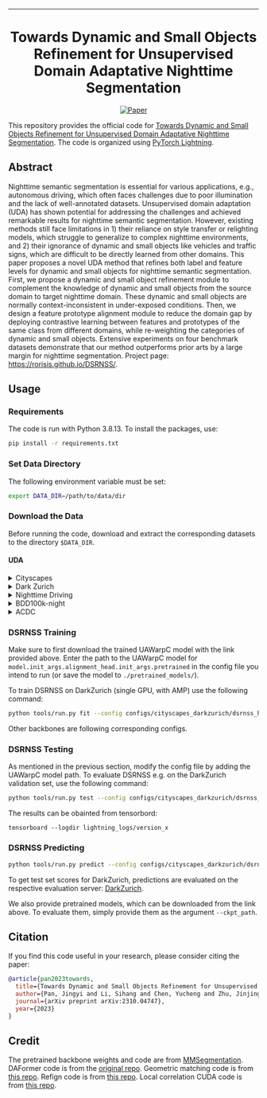  ---

<div align="center">    
 
# Towards Dynamic and Small Objects Refinement for Unsupervised Domain Adaptative Nighttime Segmentation

[![Paper](http://img.shields.io/badge/paper-arxiv.2310.04747-B31B1B.svg)](https://arxiv.org/abs/2310.04747)

</div>

This repository provides the official code for [Towards Dynamic and Small Objects Refinement for Unsupervised Domain Adaptative Nighttime Segmentation](https://arxiv.org/abs/2310.04747). The code is organized using [PyTorch Lightning](https://github.com/Lightning-AI/lightning). 

## Abstract

Nighttime semantic segmentation is essential for various applications, e.g., autonomous driving, which often faces challenges due to poor illumination and the lack of well-annotated datasets. Unsupervised domain adaptation (UDA) has shown potential for addressing the challenges and achieved remarkable results for nighttime semantic segmentation. However, existing methods still face limitations in 1) their reliance on style transfer or relighting models, which struggle to generalize to complex nighttime environments, and 2) their ignorance of dynamic and small objects like vehicles and traffic signs, which are difficult to be directly learned from other domains. This paper proposes a novel UDA method that refines both label and feature levels for dynamic and small objects for nighttime semantic segmentation. First, we propose a dynamic and small object refinement module to complement the knowledge of dynamic and small objects from the source domain to target nighttime domain. These dynamic and small objects are normally context-inconsistent in under-exposed conditions. Then, we design a feature prototype alignment module to reduce the domain gap by deploying contrastive learning between features and prototypes of the same class from different domains, while re-weighting the categories of dynamic and small objects. Extensive experiments on four benchmark datasets demonstrate that our method outperforms prior arts by a large margin for nighttime segmentation. Project page: https://rorisis.github.io/DSRNSS/.

## Usage
### Requirements

The code is run with Python 3.8.13. To install the packages, use:
```bash
pip install -r requirements.txt
```

### Set Data Directory

The following environment variable must be set:
```bash
export DATA_DIR=/path/to/data/dir
```

### Download the Data

Before running the code, download and extract the corresponding datasets to the directory `$DATA_DIR`.

#### UDA
<details>
  <summary>Cityscapes</summary>
  
  Download leftImg8bit_trainvaltest.zip and gt_trainvaltest.zip from [here](https://www.cityscapes-dataset.com/downloads/) and extract them to `$DATA_DIR/Cityscapes`.

  ```
  $DATA_DIR
  ├── Cityscapes
  │   ├── leftImg8bit
  │   │   ├── train
  │   │   ├── val
  │   ├── gtFine
  │   │   ├── train
  │   │   ├── val
  ├── ...
  ```
  Afterwards, run the preparation script:
  ```bash
  python tools/convert_cityscapes.py $DATA_DIR/Cityscapes
  ```
</details>

<details>
  <summary>Dark Zurich</summary>
  
  Download Dark_Zurich_train_anon.zip, Dark_Zurich_val_anon.zip, and Dark_Zurich_test_anon_withoutGt.zip from [here](https://www.trace.ethz.ch/publications/2019/GCMA_UIoU/) and extract them to `$DATA_DIR/DarkZurich`.

  ```
  $DATA_DIR
  ├── DarkZurich
  │   ├── rgb_anon
  │   │   ├── train
  │   │   ├── val
  │   │   ├── val_ref
  │   │   ├── test
  │   │   ├── test_ref
  │   ├── gt
  │   │   ├── val
  ├── ...
  ```
</details>

<details>
  <summary>Nighttime Driving</summary>
  
  Download NighttimeDrivingTest.zip from [here](http://people.ee.ethz.ch/~daid/NightDriving/) and extract it to `$DATA_DIR/NighttimeDrivingTest`.

  ```
  $DATA_DIR
  ├── NighttimeDrivingTest
  │   ├── leftImg8bit
  │   │   ├── test
  │   ├── gtCoarse_daytime_trainvaltest
  │   │   ├── test
  ├── ...
  ```
</details>

<details>
  <summary>BDD100k-night</summary>
  
  Download `10k Images` and `Segmentation` from [here](https://bdd-data.berkeley.edu/portal.html#download) and extract them to `$DATA_DIR/bdd100k`.

  ```
  $DATA_DIR
  ├── bdd100k
  │   ├── images
  │   │   ├── 10k
  │   ├── labels
  │   │   ├── sem_seg
  ├── ...
  ```
</details>

<details>
  <summary>ACDC</summary>
  
  Download rgb_anon_trainvaltest.zip and gt_trainval.zip from [here](https://acdc.vision.ee.ethz.ch/download) and extract them to `$DATA_DIR/ACDC`.

  ```
  $DATA_DIR
  ├── ACDC
  │   ├── rgb_anon
  │   │   ├── fog
  │   │   ├── night
  │   │   ├── rain
  │   │   ├── snow
  │   ├── gt
  │   │   ├── fog
  │   │   ├── night
  │   │   ├── rain
  │   │   ├── snow
  ├── ...
  ```
</details>


### DSRNSS Training

Make sure to first download the trained UAWarpC model with the link provided above.
Enter the path to the UAWarpC model for `model.init_args.alignment_head.init_args.pretrained` in the config file you intend to run (or save the model to `./pretrained_models/`).

To train DSRNSS on DarkZurich (single GPU, with AMP) use the following command:

```bash
python tools/run.py fit --config configs/cityscapes_darkzurich/dsrnss_hrda.yaml --trainer.gpus 1 --trainer.precision 16
```
Other backbones are following corresponding configs.

### DSRNSS Testing

As mentioned in the previous section, modify the config file by adding the UAWarpC model path.
To evaluate DSRNSS e.g. on the DarkZurich validation set, use the following command:

```bash
python tools/run.py test --config configs/cityscapes_darkzurich/dsrnss_hrda.yaml --ckpt_path /path/to/trained/model --trainer.gpus 1
```

The results can be obainted from tensorbord:
```
tensorboard --logdir lightning_logs/version_x
```

### DSRNSS Predicting

```bash
python tools/run.py predict --config configs/cityscapes_darkzurich/dsrnss_hrda.yaml --ckpt_path /path/to/trained/model --trainer.gpus 1
```
To get test set scores for DarkZurich, predictions are evaluated on the respective evaluation server: [DarkZurich](https://codalab.lisn.upsaclay.fr/competitions/3783).

We also provide pretrained models, which can be downloaded from the link above. To evaluate them, simply provide them as the argument `--ckpt_path`.

## Citation

If you find this code useful in your research, please consider citing the paper:
```bibtex
@article{pan2023towards,
  title={Towards Dynamic and Small Objects Refinement for Unsupervised Domain Adaptative Nighttime Semantic Segmentation},
  author={Pan, Jingyi and Li, Sihang and Chen, Yucheng and Zhu, Jinjing and Wang, Lin},
  journal={arXiv preprint arXiv:2310.04747},
  year={2023}
}
```

## Credit

The pretrained backbone weights and code are from [MMSegmentation](https://github.com/open-mmlab/mmsegmentation). DAFormer code is from the [original repo](https://github.com/lhoyer/DAFormer). Geometric matching code is from [this repo](https://github.com/PruneTruong/DenseMatching). Refign code is from [this repo](https://github.com/brdav/refign). Local correlation CUDA code is from [this repo](https://github.com/ClementPinard/Pytorch-Correlation-extension).

